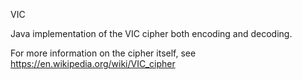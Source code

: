VIC

Java implementation of the VIC cipher both encoding and decoding.

For more information on the cipher itself, see https://en.wikipedia.org/wiki/VIC_cipher

